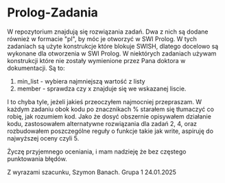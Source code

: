 # Prolog-Zadania
W repozytorium znajdują się rozwiązania zadań. Dwa z nich są dodane również w formacie "pl", by móc je otworzyć w SWI Prolog. W tych zadaniach są użyte konstrukcje które blokuje SWISH, dlatego docelowo są wykonane dla otworzenia w SWI Prolog.
W niektórych zadaniach używam konstrukcji które nie zostały wymienione przez Pana doktora w dokumentacji. Są to:
  1. min_list - wybiera najmniejszą wartość z listy
  2. member - sprawdza czy x znajduje się we wskazanej liscie.

I to chyba tyle, jeżeli jakieś przeoczyłem najmocniej przepraszam.
W każdym zadaniu obok kodu po znacznikach % starałem się tłumaczyć co robię, jak rozumiem kod.
Jako że dosyć obszernie opisywałem działanie kodu, zastosowałem alternatywne rozwiązania dla zadań 2, 4, oraz rozbudowałem poszczególne reguły o funkcje takie jak write, aspiruję do najwyższej oceny czyli 5.

Życzę przyjemnego oceniania, i mam nadzieję że bez częstego punktowania błędów.

Z wyrazami szacunku,
Szymon Banach.
Grupa 1
24.01.2025
